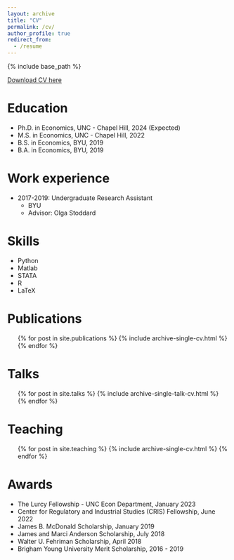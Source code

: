 ```yaml
---
layout: archive
title: "CV"
permalink: /cv/
author_profile: true
redirect_from:
  - /resume
---
```


{% include base_path %}

[Download CV here](http://msross94.github.io/files/CV.pdf)

Education
======
* Ph.D. in Economics, UNC - Chapel Hill, 2024 (Expected)
* M.S. in Economics, UNC - Chapel Hill, 2022
* B.S. in Economics, BYU, 2019
* B.A. in Economics, BYU, 2019

Work experience
======
* 2017-2019: Undergraduate Research Assistant
  * BYU
  * Advisor: Olga Stoddard
  
Skills
======
* Python
* Matlab
* STATA
* R
* LaTeX

Publications
======
  <ul>{% for post in site.publications %}
    {% include archive-single-cv.html %}
  {% endfor %}</ul>
  
Talks
======
  <ul>{% for post in site.talks %}
    {% include archive-single-talk-cv.html %}
  {% endfor %}</ul>
  
Teaching
======
  <ul>{% for post in site.teaching %}
    {% include archive-single-cv.html %}
  {% endfor %}</ul>
  
Awards
======
* The Lurcy Fellowship - UNC Econ Department, January 2023
* Center for Regulatory and Industrial Studies (CRIS) Fellowship, June 2022
* James B. McDonald Scholarship, January 2019
* James and Marci Anderson Scholarship, July 2018
* Walter U. Fehriman Scholarship, April 2018
* Brigham Young University Merit Scholarship, 2016 - 2019
